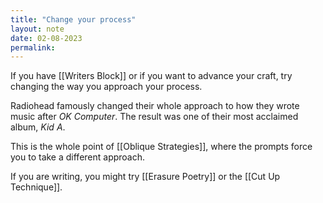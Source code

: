 ```yaml
---
title: "Change your process"
layout: note
date: 02-08-2023
permalink:
---
```


If you have [[Writers Block]] or if you want to advance your craft, try changing the way you approach your process. 

Radiohead famously changed their whole approach to how they wrote music after *OK Computer*. The result was one of their most acclaimed album, *Kid A*. 

This is the whole point of [[Oblique Strategies]], where the prompts force you to take a different approach. 

If you are writing, you might try [[Erasure Poetry]] or the [[Cut Up Technique]]. 